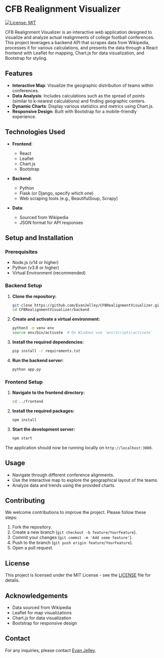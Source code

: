 
# CFB Realignment Visualizer

[![License: MIT](https://img.shields.io/badge/License-MIT-yellow.svg)](https://opensource.org/licenses/MIT)

CFB Realignment Visualizer is an interactive web application designed to visualize and analyze actual realignments of college football conferences. This project leverages a backend API that scrapes data from Wikipedia, processes it for various calculations, and presents the data through a React frontend with Leaflet for mapping, Chart.js for data visualization, and Bootstrap for styling.


## Features

- **Interactive Map**: Visualize the geographic distribution of teams within conferences.
- **Data Analysis**: Includes calculations such as the spread of points (similar to k-nearest calculations) and finding geographic centers.
- **Dynamic Charts**: Display various statistics and metrics using Chart.js.
- **Responsive Design**: Built with Bootstrap for a mobile-friendly experience.

## Technologies Used

- **Frontend**:
  - React
  - Leaflet
  - Chart.js
  - Bootstrap

- **Backend**:
  - Python
  - Flask (or Django, specify which one)
  - Web scraping tools (e.g., BeautifulSoup, Scrapy)

- **Data**:
  - Sourced from Wikipedia
  - JSON format for API responses

## Setup and Installation

### Prerequisites

- Node.js (v14 or higher)
- Python (v3.8 or higher)
- Virtual Environment (recommended)

### Backend Setup

1. **Clone the repository:**

   ```bash
   git clone https://github.com/EvanJelley/CFBRealignmentVisualizer.git
   cd CFBRealignmentVisualizer/backend
   ```

2. **Create and activate a virtual environment:**

   ```bash
   python3 -m venv env
   source env/bin/activate  # On Windows use `env\Scripts\activate`
   ```

3. **Install the required dependencies:**

   ```bash
   pip install -r requirements.txt
   ```

4. **Run the backend server:**

   ```bash
   python app.py
   ```

### Frontend Setup

1. **Navigate to the frontend directory:**

   ```bash
   cd ../frontend
   ```

2. **Install the required packages:**

   ```bash
   npm install
   ```

3. **Start the development server:**

   ```bash
   npm start
   ```

The application should now be running locally on `http://localhost:3000`.

## Usage

- Navigate through different conference alignments.
- Use the interactive map to explore the geographical layout of the teams.
- Analyze data and trends using the provided charts.

## Contributing

We welcome contributions to improve the project. Please follow these steps:

1. Fork the repository.
2. Create a new branch (`git checkout -b feature/YourFeature`).
3. Commit your changes (`git commit -m 'Add some feature'`).
4. Push to the branch (`git push origin feature/YourFeature`).
5. Open a pull request.

## License

This project is licensed under the MIT License - see the [LICENSE](LICENSE) file for details.

## Acknowledgements

- Data sourced from Wikipedia
- Leaflet for map visualizations
- Chart.js for data visualization
- Bootstrap for responsive design

## Contact

For any inquiries, please contact [Evan Jelley](mailto:evanjelley@gmail.com).
